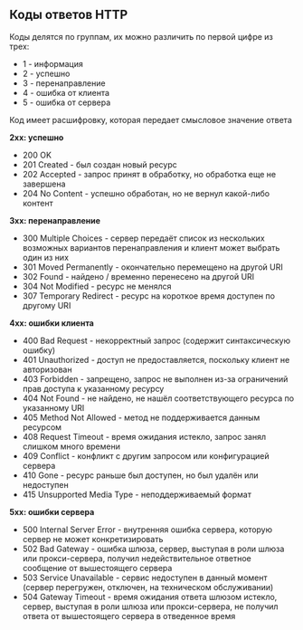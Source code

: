 ## Коды ответов HTTP

Коды делятся по группам, их можно различить по первой цифре из трех: 

- 1 - информация
- 2 - успешно
- 3 - перенаправление
- 4 - ошибка от клиента
- 5 - ошибка от сервера

Код имеет расшифровку, которая передает смысловое значение ответа

**2хх: успешно**
- 200 OK
- 201 Created - был создан новый ресурс
- 202 Accepted - запрос принят в обработку, но обработка еще не завершена
- 204 No Content - успешно обработан, но не вернул какой-либо контент

**3xx: перенаправление**
- 300 Multiple Choices - сервер передаёт список из нескольких возможных вариантов 
  перенаправления и клиент может выбрать один из них
- 301 Moved Permanently - окончательно перемещено на другой URI
- 302 Found - найдено / временно перенесено на другой URI
- 304 Not Modified - ресурс не менялся
- 307 Temporary Redirect - ресурс на короткое время доступен по другому URI

**4xx: ошибки клиента**
- 400 Bad Request - некорректный запрос (содержит синтаксическую ошибку)
- 401 Unauthorized - доступ не предоставляется, поскольку клиент не авторизован
- 403 Forbidden - запрещено, запрос не выполнен из-за ограничений прав доступа к указанному ресурсу
- 404 Not Found - не найдено, не нашёл соответствующего ресурса по указанному URI
- 405 Method Not Allowed - метод не поддерживается данным ресурсом
- 408 Request Timeout - время ожидания истекло, запрос занял слишком много времени
- 409 Conflict - конфликт с другим запросом или конфигурацией сервера
- 410 Gone - ресурс раньше был доступен, но был удалён или недоступен
- 415 Unsupported Media Type - неподдерживаемый формат

**5xx: ошибки сервера**
- 500 Internal Server Error - внутренняя ошибка сервера, которую сервер не может конкретизировать
- 502 Bad Gateway - ошибка шлюза, сервер, выступая в роли шлюза или прокси-сервера, получил 
  недействительное ответное сообщение от вышестоящего сервера
- 503 Service Unavailable - сервис недоступен в данный момент (сервер перегружен, отключен, на 
  техническом обслуживании)
- 504 Gateway Timeout - время ожидания ответа шлюзом истекло, сервер, выступая в роли шлюза или 
  прокси-сервера, не получил ответа от вышестоящего сервера в отведенное время
